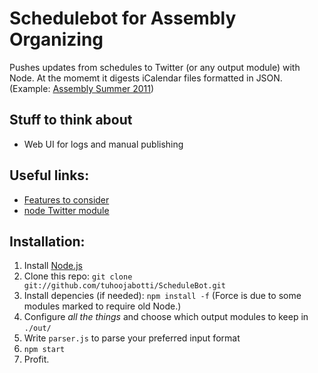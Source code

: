 Schedulebot for Assembly Organizing
===================================

Pushes updates from schedules to Twitter (or any output module) with Node. At the momemt it digests
iCalendar files formatted in JSON. (Example:
[Assembly Summer 2011](http://ical2json.pb.io/www.assembly.org/summer11/program/schedule/assembly-summer-2011-all.ics))

Stuff to think about
--------------------
  * Web UI for logs and manual publishing

Useful links:
-------------
  * [Features to consider](https://jjudin.iki.fi/~barro/assembly-schedule-features.txt)
  * [node Twitter module](https://github.com/AvianFlu/ntwitter)

Installation:
-------------
  1. Install [Node.js](http://nodejs.org/)
  2. Clone this repo: `git clone git://github.com/tuhoojabotti/ScheduleBot.git`
  3. Install depencies (if needed): `npm install -f` (Force is due to some modules marked to require old Node.)
  4. Configure *all the things* and choose which output modules to keep in `./out/`
  5. Write `parser.js` to parse your preferred input format
  6. `npm start`
  7. Profit.
